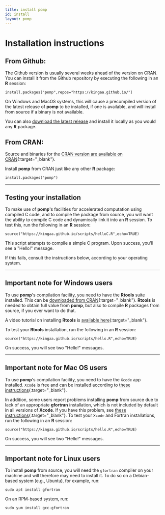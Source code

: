```yaml
---
title: install pomp
id: install
layout: pomp
---
```


# Installation instructions

## From Github:

The Github version is usually several weeks ahead of the version on CRAN.
You can install it from the Github repository by executing the following in an **R** session:  
```
install.packages("pomp",repos="https://kingaa.github.io/")
```  
On Windows and MacOS systems, this will cause a precompiled version of the latest release of **pomp** to be installed, if one is available, and will install from source if a binary is not available.

You can also [download the latest release](https://github.com/kingaa/pomp/releases/) and install it locally as you would any **R** package.

## From CRAN:

Source and binaries for the [CRAN version are available on CRAN](http://cran.r-project.org/package=pomp){:target="_blank"}.

Install **pomp** from CRAN just like any other **R** package:
```
install.packages("pomp")
```

---------------------------

## Testing your installation

To make use of **pomp**'s facilities for accelerated computation using compiled C code, and to compile the package from source, you will want the ability to compile C code and dynamically link it into an **R** session.
To test this, run the following in an **R** session:
```
source("https://kingaa.github.io/scripts/helloC.R",echo=TRUE)
```
This script attempts to compile a simple C program.
Upon success, you'll see a "Hello!" message.

If this fails, consult the instructions below, according to your operating system.

--------------------------

## Important note for Windows users

To use **pomp**'s compilation facility, you need to have the **Rtools** suite installed.
This can be [downloaded from CRAN](http://cran.r-project.org/bin/windows/Rtools){:target="_blank"}.
**Rtools** is needed to obtain full value from **pomp**, but also to compile **R** packages from source, if you ever want to do that.

A video tutorial on installing **Rtools** is [available here](https://youtu.be/lmIhiT_QsPE){:target="_blank"}.

To test your **Rtools** installation, run the following in an **R** session:
```
source("https://kingaa.github.io/scripts/hello.R",echo=TRUE)
```
On success, you will see two "Hello!" messages.

------------------------

## Important note for Mac OS users

To use **pomp**'s compilation facility, you need to have the <code>Xcode</code> app installed.
<code>Xcode</code> is free and can be installed according to [these instructions](https://mac.r-project.org/tools/){:target="_blank"}.

In addition, some users report problems installing **pomp** from source due to lack of an appropriate **gfortran** installation, which is not included by default in all versions of **Xcode**.
If you have this problem, see [these instructions](https://mac.r-project.org/tools/){:target="_blank"}.
To test your <code>Xcode</code> and Fortran installations, run the following in an **R** session:
```
source("https://kingaa.github.io/scripts/hello.R",echo=TRUE)
```
On success, you will see two "Hello!" messages.

------------------------

## Important note for Linux users

To install **pomp** from source, you will need the `gfortran` compiler on your machine and will therefore may need to install it.
To do so on a Debian-based system (e.g., Ubuntu), for example, run:
```
sudo apt install gfortran
```
On an RPM-based system, run:
```
sudo yum install gcc-gfortran
```
